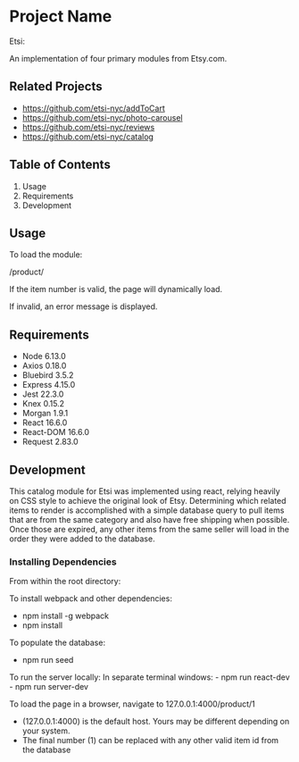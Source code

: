 # Project Name

Etsi:

An implementation of four primary modules from Etsy.com.

## Related Projects

  - https://github.com/etsi-nyc/addToCart
  - https://github.com/etsi-nyc/photo-carousel
  - https://github.com/etsi-nyc/reviews
  - https://github.com/etsi-nyc/catalog

## Table of Contents

1. Usage
2. Requirements
3. Development

## Usage

To load the module:

<Host>/product/<ItemNumber>

If the item number is valid, the page will dynamically load. 

If invalid, an error message is displayed.

## Requirements

- Node 6.13.0
- Axios 0.18.0
- Bluebird 3.5.2
- Express 4.15.0
- Jest 22.3.0
- Knex 0.15.2
- Morgan 1.9.1
- React 16.6.0
- React-DOM 16.6.0
- Request 2.83.0

## Development

This catalog module for Etsi was implemented using react, relying
heavily on CSS style to achieve the original look of Etsy. Determining
which related items to render is accomplished with a simple database 
query to pull items that are from the same category and also have free
shipping when possible. Once those are expired, any other items from the
same seller will load in the order they were added to the database.

### Installing Dependencies

From within the root directory:

To install webpack and other dependencies: 
  - npm install -g webpack
  - npm install

To populate the database: 
  - npm run seed

To run the server locally:
  In separate terminal windows:
    - npm run react-dev
    - npm run server-dev

To load the page in a browser, navigate to 127.0.0.1:4000/product/1 
  - (127.0.0.1:4000) is the default host. Yours may be different depending on your system.
  - The final number (1) can be replaced with any other valid item id from the database

